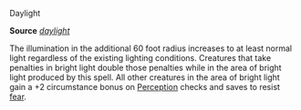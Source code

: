 Daylight

**Source** [_daylight_](spells/daylight#_daylight)

The illumination in the additional 60 foot radius increases to at least normal light regardless of the existing lighting conditions. Creatures that take penalties in bright light double those penalties while in the area of bright light produced by this spell. All other creatures in the area of bright light gain a +2 circumstance bonus on [Perception](skills/perception#_perception) checks and saves to resist [fear](monsters/universalMonsterRules#_fear).

